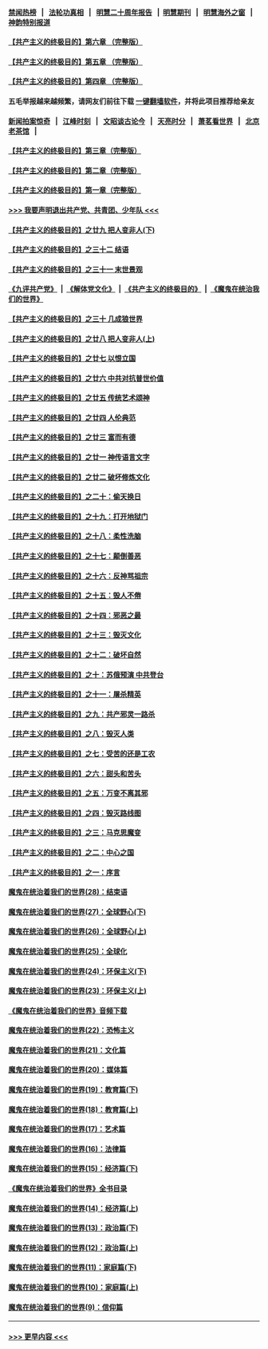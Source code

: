 #### [禁闻热榜](热点新闻.md?=0)  &nbsp;&nbsp;|&nbsp;&nbsp; [法轮功真相](https://github.com/gfw-breaker/truth/blob/master/README.md?=0) &nbsp;&nbsp;|&nbsp;&nbsp; [明慧二十周年报告](https://github.com/gfw-breaker/mh-reports/blob/master/README.md?=0) &nbsp;&nbsp;|&nbsp;&nbsp;[明慧期刊](https://github.com/gfw-breaker/mh-qikan) &nbsp;&nbsp;|&nbsp;&nbsp; [明慧海外之窗](https://github.com/gfw-breaker/mh-news/blob/master/README.md?=0) &nbsp;&nbsp;|&nbsp;&nbsp; [神韵特别报道](https://github.com/gfw-breaker/mh-news/blob/master/shenyun.md?=0)
#### [【共产主义的终极目的】第六章 （完整版）](../pages/nsc422/n11428913.md?t=02242031) 
#### [【共产主义的终极目的】第五章 （完整版）](../pages/nsc422/n11428912.md?t=02242031) 
#### [【共产主义的终极目的】第四章 （完整版）](../pages/nsc422/n11428907.md?t=02242031) 
#### 五毛举报越来越频繁，请网友们前往下载 [一键翻墙软件](https://github.com/gfw-breaker/ssr-accounts)，并将此项目推荐给亲友
#### [新闻拍案惊奇](https://github.com/gfw-breaker/banned-news/blob/master/pages/link4.md) &nbsp;&nbsp;|&nbsp;&nbsp; [江峰时刻](https://github.com/gfw-breaker/banned-news/blob/master/pages/link4.md) &nbsp;&nbsp;|&nbsp;&nbsp; [文昭谈古论今](https://github.com/gfw-breaker/banned-news/blob/master/pages/link4.md) &nbsp;&nbsp;|&nbsp;&nbsp; [天亮时分](https://github.com/gfw-breaker/banned-news/blob/master/pages/link4.md) &nbsp;&nbsp;|&nbsp;&nbsp; [萧茗看世界](https://github.com/gfw-breaker/banned-news/blob/master/pages/link4.md) &nbsp;&nbsp;|&nbsp;&nbsp; [北京老茶馆](https://github.com/gfw-breaker/banned-news/blob/master/pages/link4.md) &nbsp;&nbsp;|&nbsp;&nbsp; 
#### [【共产主义的终极目的】第三章（完整版）](../pages/nsc422/n11428848.md?t=02242031) 
#### [【共产主义的终极目的】第二章（完整版）](../pages/nsc422/n11428831.md?t=02242031) 
#### [【共产主义的终极目的】第一章（完整版）](../pages/nsc422/n11417651.md?t=02242031) 
#### [>>> 我要声明退出共产党、共青团、少年队 <<<](https://github.com/begood0513/goodnews/blob/master/quit/letter.md) 
#### [【共产主义的终极目的】之廿九 把人变非人(下)](../pages/nsc422/n11344140.md?t=02242031) 
#### [【共产主义的终极目的】之三十二 结语](../pages/nsc422/n11360535.md?t=02242031) 
#### [【共产主义的终极目的】之三十一 末世景观](../pages/nsc422/n11351129.md?t=02242031) 
#### [《九评共产党》](https://github.com/begood0513/9ping.md/blob/master/README.md) &nbsp;|&nbsp; [《解体党文化》](../../../../jtdwh.md/blob/master/README.md)  &nbsp;|&nbsp; [《共产主义的终极目的》](../../../../gczydzjmd.md/blob/master/README.md) &nbsp;|&nbsp; [《魔鬼在统治我们的世界》](../../../../mgztzwmdsj.md/blob/master/README.md) 
#### [【共产主义的终极目的】之三十 几成狼世界](../pages/nsc422/n11348280.md?t=02242031) 
#### [【共产主义的终极目的】之廿八 把人变非人(上)](../pages/nsc422/n11340492.md?t=02242031) 
#### [【共产主义的终极目的】之廿七 以恨立国](../pages/nsc422/n11336944.md?t=02242031) 
#### [【共产主义的终极目的】之廿六 中共对抗普世价值](../pages/nsc422/n11324785.md?t=02242031) 
#### [【共产主义的终极目的】之廿五 传统艺术颂神](../pages/nsc422/n11296396.md?t=02242031) 
#### [【共产主义的终极目的】之廿四 人伦典范](../pages/nsc422/n11296397.md?t=02242031) 
#### [【共产主义的终极目的】之廿三 富而有德](../pages/nsc422/n11283598.md?t=02242031) 
#### [【共产主义的终极目的】之廿一 神传语言文字](../pages/nsc422/n11263265.md?t=02242031) 
#### [【共产主义的终极目的】之廿二 破坏修炼文化](../pages/nsc422/n11245728.md?t=02242031) 
#### [【共产主义的终极目的】之二十：偷天换日](../pages/nsc422/n11238846.md?t=02242031) 
#### [【共产主义的终极目的】之十九：打开地狱门](../pages/nsc422/n11206376.md?t=02242031) 
#### [【共产主义的终极目的】之十八：柔性洗脑](../pages/nsc422/n11199994.md?t=02242031) 
#### [【共产主义的终极目的】之十七：颠倒善恶](../pages/nsc422/n11179782.md?t=02242031) 
#### [【共产主义的终极目的】之十六：反神骂祖宗](../pages/nsc422/n11166798.md?t=02242031) 
#### [【共产主义的终极目的】之十五：毁人不倦](../pages/nsc422/n11166792.md?t=02242031) 
#### [【共产主义的终极目的】之十四：邪恶之最](../pages/nsc422/n11150249.md?t=02242031) 
#### [【共产主义的终极目的】之十三：毁灭文化](../pages/nsc422/n11135227.md?t=02242031) 
#### [【共产主义的终极目的】之十二：破坏自然](../pages/nsc422/n11135214.md?t=02242031) 
#### [【共产主义的终极目的】之十：苏俄预演 中共登台](../pages/nsc422/n11118424.md?t=02242031) 
#### [【共产主义的终极目的】之十一：屠杀精英](../pages/nsc422/n11118442.md?t=02242031) 
#### [【共产主义的终极目的】之九：共产邪灵一路杀](../pages/nsc422/n11114139.md?t=02242031) 
#### [【共产主义的终极目的】之八：毁灭人类](../pages/nsc422/n11108503.md?t=02242031) 
#### [【共产主义的终极目的】之七：受苦的还是工农](../pages/nsc422/n11101809.md?t=02242031) 
#### [【共产主义的终极目的】之六：甜头和苦头](../pages/nsc422/n11096971.md?t=02242031) 
#### [【共产主义的终极目的】之五：万变不离其邪](../pages/nsc422/n11091285.md?t=02242031) 
#### [【共产主义的终极目的】之四：毁灭路线图](../pages/nsc422/n11086284.md?t=02242031) 
#### [【共产主义的终极目的】之三：马克思魔变](../pages/nsc422/n11061941.md?t=02242031) 
#### [【共产主义的终极目的】之二：中心之国](../pages/nsc422/n11047728.md?t=02242031) 
#### [【共产主义的终极目的】之一：序言](../pages/nsc422/n11086077.md?t=02242031) 
#### [魔鬼在统治着我们的世界(28)：结束语](../pages/nsc422/n10936246.md?t=02242031) 
#### [魔鬼在统治着我们的世界(27)：全球野心(下)](../pages/nsc422/n10928319.md?t=02242031) 
#### [魔鬼在统治着我们的世界(26)：全球野心(上)](../pages/nsc422/n10900318.md?t=02242031) 
#### [魔鬼在统治着我们的世界(25)：全球化](../pages/nsc422/n10788205.md?t=02242031) 
#### [魔鬼在统治着我们的世界(24)：环保主义(下)](../pages/nsc422/n10695307.md?t=02242031) 
#### [魔鬼在统治着我们的世界(23)：环保主义(上)](../pages/nsc422/n10688613.md?t=02242031) 
#### [《魔鬼在统治着我们的世界》音频下载](../pages/nsc422/n10635553.md?t=02242031) 
#### [魔鬼在统治着我们的世界(22)：恐怖主义](../pages/nsc422/n10614727.md?t=02242031) 
#### [魔鬼在统治着我们的世界(21)：文化篇](../pages/nsc422/n10597706.md?t=02242031) 
#### [魔鬼在统治着我们的世界(20)：媒体篇](../pages/nsc422/n10586579.md?t=02242031) 
#### [魔鬼在统治着我们的世界(19)：教育篇(下)](../pages/nsc422/n10564808.md?t=02242031) 
#### [魔鬼在统治着我们的世界(18)：教育篇(上)](../pages/nsc422/n10526970.md?t=02242031) 
#### [魔鬼在统治着我们的世界(17)：艺术篇](../pages/nsc422/n10499093.md?t=02242031) 
#### [魔鬼在统治着我们的世界(16)：法律篇](../pages/nsc422/n10485969.md?t=02242031) 
#### [魔鬼在统治着我们的世界(15)：经济篇(下)](../pages/nsc422/n10469975.md?t=02242031) 
#### [《魔鬼在统治着我们的世界》全书目录](../pages/nsc422/n10464261.md?t=02242031) 
#### [魔鬼在统治着我们的世界(14)：经济篇(上)](../pages/nsc422/n10457370.md?t=02242031) 
#### [魔鬼在统治着我们的世界(13)：政治篇(下)](../pages/nsc422/n10448270.md?t=02242031) 
#### [魔鬼在统治着我们的世界(12)：政治篇(上)](../pages/nsc422/n10444576.md?t=02242031) 
#### [魔鬼在统治着我们的世界(11)：家庭篇(下)](../pages/nsc422/n10440961.md?t=02242031) 
#### [魔鬼在统治着我们的世界(10)：家庭篇(上)](../pages/nsc422/n10435448.md?t=02242031) 
#### [魔鬼在统治着我们的世界(9)：信仰篇](../pages/nsc422/n10432159.md?t=02242031) 

----
#### [ >>> 更早内容 <<< ](../indexes/nsc422-earlier.md)
